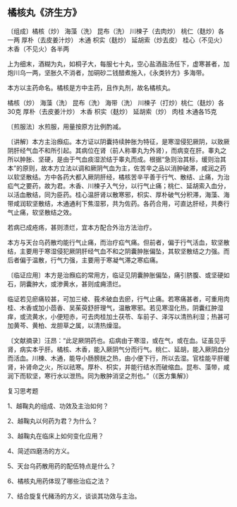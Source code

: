 ## 橘核丸《济生方》

〔组成〕橘核（炒） 海藻（洗） 昆布（洗） 川楝子（去肉炒） 桃仁（麸炒）各一两 厚朴（去皮姜汁炒） 木通 枳实（麸炒） 延胡索（炒去皮） 桂心（不见火） 木香（不见火）各半两

上为细末，酒糊为丸，如桐子大，每服七十丸，空心盐酒盐汤任下，虚寒甚者，加炮川乌一两，坚胀久不消者，加硐砂二钱醋煮施入，《永类钤方》多海带。

本方以主药命名。橘核是方中主药，且作丸剂，故名橘核丸。

橘核（炒） 海藻（洗） 昆布（洗） 海带（洗） 川楝子（打炒）桃仁（麸炒）各30克 厚朴（去皮姜汁炒） 木香 枳实（麸炒） 延胡索（炒） 肉桂 木通各15克

〔煎服法〕水煎服，用量按原方比例酌减。

〔讲解〕本方主治㿗疝。本方证以阴囊持续肿胀为特征，是寒湿侵犯厥阴，以致厥阴肝经气血不和所引起。其病位在肾（前人称睾丸为外肾），而病变在肝。睾丸之所以肿胀、坚硬，是由于气血痰湿淤结于睾丸而成。根据“急则治其标，缓则治其本”的原则，故本方立法以调和厥阴气血为主，佐苦辛之品以消肿破滞，咸润之药以软坚散结。方中各药大都入厥阴肝经，橘核苦辛平善于行气、散结、止痛，为治疝气之要药，故为君。木香、川楝子入气分，以行气止痛；桃仁、延胡索入血分，以活血散结，同为臣药。桂心温肝肾以散寒邪，枳实、厚朴破气分积滞，海藻、海带咸润软坚散结，木通通利下焦湿邪，共为佐药。各药合用，可直达肝经，共奏行气止痛，软坚散结之效。

若病已成疮疡，甚则溃烂，宜本方配合外治方法治疗。

本方与天台乌药散均能行气止痛，而治疗疝气痛。但前者，偏于行气活血，软坚散结，主要用于寒湿侵犯厥阴肝经气血不和之阴囊肿胀偏坠，其软坚散结之力强。而后者偏于温散，行气力强，主要用于寒凝气滞之寒疝痛。

〔临证应用〕本方是治㿗疝的常用方，临证见阴囊肿胀偏坠，痛引脐腹、或坚硬如石，阴囊肿大，或渗黄水，甚则成痈溃烂。

临证若见瘀痛较甚，可加三棱、莪术破血去瘀，行气止痛。若寒痛甚者，可重用肉桂、木香或加小茴香、吴茱萸舒肝理气，温散寒邪。若见寒湿化热，阴囊红肿湿痒，或流黄水，小便短赤，可去肉桂加土茯苓、车前子、泽泻以清热利湿；热甚可加黄芩、黄柏、龙胆草之属，以清热燥湿。

〔文献摘录〕汪昂：“此足厥阴药也。疝病由于寒湿，或在气，或在血。证虽见乎肾，病实本乎肝。橘核、木香，能入厥阴气分而行气。桃仁、延胡，能入厥阴血分而活血。川楝、木通，能导小肠膀胱之热，由小便下行，所以去湿。官桂能平肝暖肾，补肾命之火，所以祛寒。厚朴、枳实，并能行结水而破缩血。昆布、藻带，咸润下而软坚，寒行水以泄热。同为散肿消坚之剂也。”（《医方集解》）

复习思考题

1、越鞠丸的组成、功效及主治如何？

2、越鞠丸以何药为君？为什么？

3、越鞠丸在临床上如何变化应用？

4、简述四磨汤的方义。

5、天台乌药散用药的配伍特点是什么？

6、橘核丸用药体现了哪些治疝之法？

7、结合旋复代赭汤的方义，谈谈其功效与主治。
